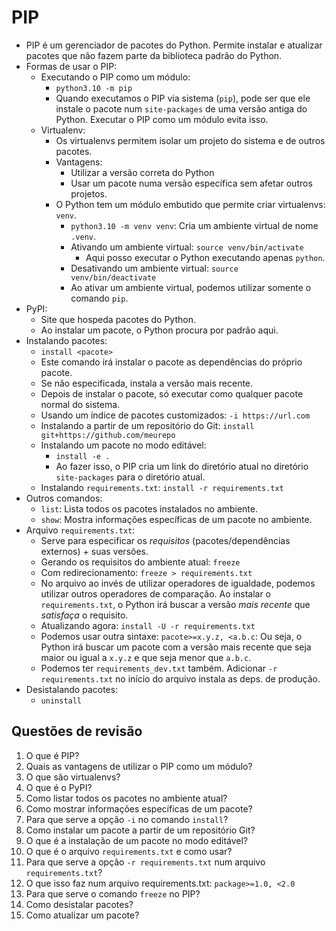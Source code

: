 # PIP

- PIP é um gerenciador de pacotes do Python. Permite instalar e atualizar pacotes que não fazem parte da biblioteca padrão do Python.
- Formas de usar o PIP:
  - Executando o PIP como um módulo:
    - `python3.10 -m pip`
    - Quando executamos o PIP via sistema (`pip`), pode ser que ele instale o pacote num `site-packages` de uma versão antiga do Python. Executar o PIP como um módulo evita isso. 
  - Virtualenv:
    - Os virtualenvs permitem isolar um projeto do sistema e de outros pacotes.
    - Vantagens:
      - Utilizar a versão correta do Python
      - Usar um pacote numa versão específica sem afetar outros projetos.
    - O Python tem um módulo embutido que permite criar virtualenvs: `venv`.
      - `python3.10 -m venv venv`: Cria um ambiente virtual de nome `.venv`.
      - Ativando um ambiente virtual: `source venv/bin/activate`
        - Aqui posso executar o Python executando apenas `python`.
      - Desativando um ambiente virtual: `source venv/bin/deactivate`
      - Ao ativar um ambiente virtual, podemos utilizar somente o comando `pip`.
- PyPI:
  - Site que hospeda pacotes do Python.
  - Ao instalar um pacote, o Python procura por padrão aqui.
- Instalando pacotes:
  - `install <pacote>`
  - Este comando irá instalar o pacote as dependências do próprio pacote.
  - Se não especificada, instala a versão mais recente.
  - Depois de instalar o pacote, só executar como qualquer pacote normal do sistema.
  - Usando um índice de pacotes customizados: `-i https://url.com`
  - Instalando a partir de um repositório do Git: `install git+https://github.com/meurepo`
  - Instalando um pacote no modo editável:
    - `install -e .`
    - Ao fazer isso, o PIP cria um link do diretório atual no diretório `site-packages` para o diretório atual.
  - Instalando `requirements.txt`: `install -r requirements.txt`
- Outros comandos:
  - `list`: Lista todos os pacotes instalados no ambiente.
  - `show`: Mostra informações específicas de um pacote no ambiente.
- Arquivo `requirements.txt`:
  - Serve para especificar os *requisitos* (pacotes/dependências externos) + suas versões.
  - Gerando os requisitos do ambiente atual: `freeze`
  - Com redirecionamento: `freeze > requirements.txt` 
  - No arquivo ao invés de utilizar operadores de igualdade, podemos utilizar outros operadores de comparação. Ao instalar o `requirements.txt`, o Python irá buscar a versão *mais recente* que *satisfaça* o requisito.
  - Atualizando agora: `install -U -r requirements.txt`
  - Podemos usar outra sintaxe: `pacote>=x.y.z, <a.b.c`: Ou seja, o Python irá buscar um pacote com a versão mais recente que seja maior ou igual a `x.y.z` e que seja menor que `a.b.c`.
  - Podemos ter `requirements_dev.txt` também. Adicionar `-r requirements.txt` no início do arquivo instala as deps. de produção.
- Desistalando pacotes:
  - `uninstall`

## Questões de revisão

1. O que é PIP?
2. Quais as vantagens de utilizar o PIP como um módulo?
3. O que são virtualenvs?
4. O que é o PyPI?
5. Como listar todos os pacotes no ambiente atual?
6. Como mostrar informações específicas de um pacote?
7. Para que serve a opção `-i` no comando `install`?
8. Como instalar um pacote a partir de um repositório Git?
9. O que é a instalação de um pacote no modo editável?
10. O que é o arquivo `requirements.txt` e como usar?
11. Para que serve a opção `-r requirements.txt` num arquivo `requirements.txt`?
12. O que isso faz num arquivo requirements.txt: `package>=1.0, <2.0`
13. Para que serve o comando `freeze` no PIP?
14. Como desistalar pacotes?
14. Como atualizar um pacote?